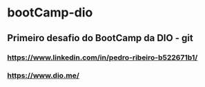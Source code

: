 # bootCamp-dio
## Primeiro desafio do BootCamp da DIO - git

### https://www.linkedin.com/in/pedro-ribeiro-b522671b1/
### https://www.dio.me/
